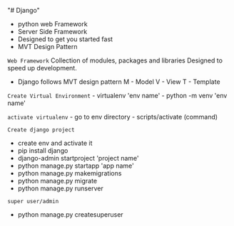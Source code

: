 "# Django" 
- python web Framework
- Server Side Framework 
- Designed to get you started fast
- MVT Design Pattern 

`Web Framework`
    Collection of modules, packages and libraries Designed to speed up development.

- Django follows MVT design pattern
    M - Model
    V - View
    T - Template

`Create Virtual Environment`
    - virtualenv 'env name'
    - python -m venv 'env name'

`activate virtualenv`
    - go to env directory
    - scripts/activate (command)

`Create django project`
- create env and activate it 
- pip install django
- django-admin startproject 'project name'
- python manage.py startapp 'app name'
- python manage.py makemigrations 
- python manage.py migrate
- python manage.py runserver

`super user/admin`
- python manage.py createsuperuser